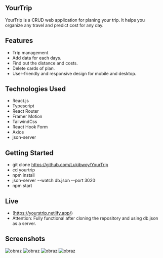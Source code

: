 ## YourTrip

YourTrip is a CRUD web application for planing your trip. It helps you organize any travel and predict cost for any day.

## Features

- Trip management
- Add data for each days.
- Find out the distance and costs.
- Delete cards of plan.
- User-friendly and responsive design for mobile and desktop.

## Technologies Used

- React.js
- Typescript
- React Router
- Framer Motion
- TailwindCss
- React Hook Form
- Axios
- json-server


## Getting Started

- git clone https://github.com/Lukibwoy/YourTrip
- cd yourtrip
- npm install
- json-server --watch db.json --port 3020
- npm start

## Live
- (https://yourstrip.netlify.app/)
- Attention: Fully functional after cloning the repository and using db.json as a server.

## Screenshots
![obraz](https://github.com/Lukibwoy/YourTrip/assets/86016888/a15e4782-0789-43e6-8f80-b80c7ca03a5e)
![obraz](https://github.com/Lukibwoy/YourTrip/assets/86016888/8a2fda6c-2be6-47f3-99ce-a13d3e24f10a)
![obraz](https://github.com/Lukibwoy/YourTrip/assets/86016888/36548a4c-f156-4606-98bf-880f01bf8af0)
![obraz](https://github.com/Lukibwoy/YourTrip/assets/86016888/262fc3ee-4ef8-4856-ae33-bd9f789afe0d)


